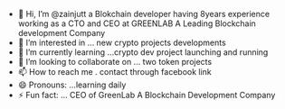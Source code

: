 - 👋 Hi, I’m @zainjutt  a Blokchain developer having 8years experience working as a CTO and CEO at GREENLAB A Leading Blockchain development Company
- 👀 I’m interested in ... new crypto projects developments
- 🌱 I’m currently learning ...crypto dev project launching and running
- 💞️ I’m looking to collaborate on ... two token projects
- 📫 How to reach me . contact through facebook link
- 😄 Pronouns: ...learning daily 
- ⚡ Fun fact: ... CEO  of GreenLab A Blockchain Development Company

<!---
zainmaken3/zainmaken3 is a ✨ special ✨ repository because its `README.md` (this file) appears on your GitHub profile.
You can click the Preview link to take a look at your changes.
--->
